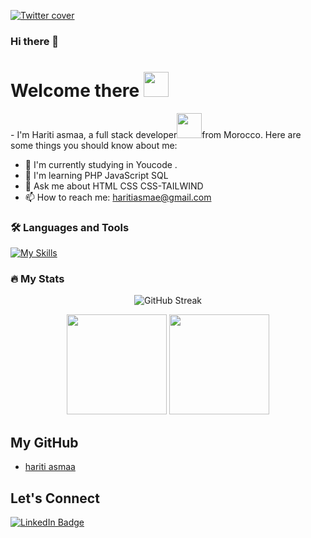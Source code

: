 
<a href="https://www.linkedin.com/in/asmae-hariti-015b3a266/">
  
![Twitter cover](https://user-images.githubusercontent.com/17055517/159127013-9b2feb29-72b5-4cb0-95cc-b1dd32a56966.png)
  
</a>

### Hi there 👋


<h1>
  Welcome there
  <img src="https://media.giphy.com/media/hvRJCLFzcasrR4ia7z/giphy.gif" width="40px"/>  
</h1>
<div>- I'm Hariti asmaa, a full stack developer<img  src="https://media.giphy.com/media/WUlplcMpOCEmTGBtBW/giphy.gif" width="40">from  Morocco. Here are some things you should know about me: </div>

- 🚀 I'm currently studying in Youcode .
- 🌱 I'm learning PHP JavaScript SQL  
- 💬 Ask me about HTML CSS CSS-TAILWIND
- 📫 How to reach me:  haritiasmae@gmail.com
  
### :hammer_and_wrench: Languages and Tools

[![My Skills](https://skills.thijs.gg/icons?i=html,css,js,php,bootstrap,laravel,mysql,tailwind,vscode,git,github,postman,figma)](https://skills.thijs.gg)


### :fire: My Stats            

<div align="center">
  <img src="http://github-readme-streak-stats.herokuapp.com?user=hariti-asm&theme=dark&background=000000" alt="GitHub Streak" />
</div>

<p align="center">
  <img src="https://github-readme-stats.vercel.app/api/top-langs/?username=youssefhihi&layout=compact&title_color=fff&text_color=fff&bg_color=0D1117" height="160px" />
  <img src="https://github-readme-stats.vercel.app/api?username=youssefhihi&title_color=fff&text_color=fff&icon_color=F7DF1E&bg_color=0D1117&show_icons=true" height="160px" />
</p>



## My GitHub
- [hariti asmaa ](https://github.com/hariti-asm)


## Let's Connect

<div id="badges">
  <a href="https://www.linkedin.com/in/asmae-hariti-015b3a266/">
    <img src="https://img.shields.io/badge/LinkedIn-blue?style=for-the-badge&logo=linkedin&logoColor=white" alt="LinkedIn Badge"/>
  </a>
</div>
